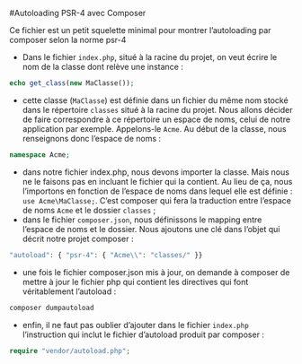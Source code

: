 #Autoloading PSR-4 avec Composer

Ce fichier est un petit squelette minimal pour montrer l’autoloading par composer selon la norme psr-4

- Dans le fichier `index.php`, situé à la racine du projet, on veut écrire le nom de la classe dont relève une instance :
```php
echo get_class(new MaClasse());
```
- cette classe (`MaClasse`) est définie dans un fichier du même nom stocké dans le répertoire `classes` situé à la racine du projet. Nous allons décider de faire correspondre à ce répertoire un espace de noms, celui de notre application par exemple. Appelons-le `Acme`. Au début de la classe, nous renseignons donc l’espace de noms : 
```php
namespace Acme;
```
- dans notre fichier index.php, nous devons importer la classe. Mais nous ne le faisons pas en incluant le fichier qui la contient. Au lieu de ça, nous l’importons en fonction de l’espace de noms dans lequel elle est définie : `use Acme\MaClasse;`. C’est composer qui fera la traduction entre l’espace de noms `Acme` et le dossier `classes` ;
- dans le fichier `composer.json`, nous définissons le mapping entre l’espace de noms et le dossier. Nous ajoutons une clé dans l’objet qui décrit notre projet composer : 
```php 
"autoload": { "psr-4": { "Acme\\": "classes/" }}
```
- une fois le fichier composer.json mis à jour, on demande à composer de mettre à jour le fichier php qui contient les directives qui font véritablement l’autoload : 
```php
composer dumpautoload
```
- enfin, il ne faut pas oublier d’ajouter dans le fichier `index.php` l’instruction qui inclut le fichier d’autoload produit par composer : 
```php
require "vendor/autoload.php";
```

